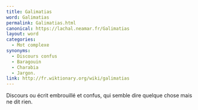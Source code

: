 ```yaml
---
title: Galimatias
word: Galimatias
permalink: Galimatias.html
canonical: https://lachal.neamar.fr/Galimatias
layout: word
categories:
  - Mot complexe
synonyms:
  - Discours confus
  - Baragouin
  - Charabia
  - Jargon.
link: http://fr.wiktionary.org/wiki/galimatias
---
```


Discours ou écrit embrouillé et confus, qui semble dire quelque chose mais ne dit rien. 

